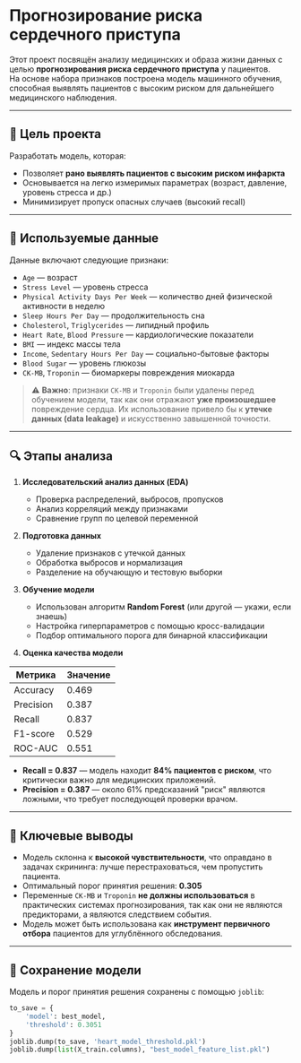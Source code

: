 # Прогнозирование риска сердечного приступа

Этот проект посвящён анализу медицинских и образа жизни данных с целью **прогнозирования риска сердечного приступа** у пациентов.  
На основе набора признаков построена модель машинного обучения, способная выявлять пациентов с высоким риском для дальнейшего медицинского наблюдения.

---

## 📌 Цель проекта

Разработать модель, которая:
- Позволяет **рано выявлять пациентов с высоким риском инфаркта**
- Основывается на легко измеримых параметрах (возраст, давление, уровень стресса и др.)
- Минимизирует пропуск опасных случаев (высокий recall)

---

## 🧪 Используемые данные

Данные включают следующие признаки:

- `Age` — возраст  
- `Stress Level` — уровень стресса  
- `Physical Activity Days Per Week` — количество дней физической активности в неделю  
- `Sleep Hours Per Day` — продолжительность сна  
- `Cholesterol`, `Triglycerides` — липидный профиль  
- `Heart Rate`, `Blood Pressure` — кардиологические показатели  
- `BMI` — индекс массы тела  
- `Income`, `Sedentary Hours Per Day` — социально-бытовые факторы  
- `Blood Sugar` — уровень глюкозы  
- `CK-MB`, `Troponin` — биомаркеры повреждения миокарда

> ⚠️ **Важно**: признаки `CK-MB` и `Troponin` были удалены перед обучением модели, так как они отражают **уже произошедшее** повреждение сердца. Их использование привело бы к **утечке данных (data leakage)** и искусственно завышенной точности.

---

## 🔍 Этапы анализа

1. **Исследовательский анализ данных (EDA)**  
   - Проверка распределений, выбросов, пропусков  
   - Анализ корреляций между признаками  
   - Сравнение групп по целевой переменной

2. **Подготовка данных**  
   - Удаление признаков с утечкой данных  
   - Обработка выбросов и нормализация  
   - Разделение на обучающую и тестовую выборки

3. **Обучение модели**  
   - Использован алгоритм **Random Forest** (или другой — укажи, если знаешь)  
   - Настройка гиперпараметров с помощью кросс-валидации  
   - Подбор оптимального порога для бинарной классификации

4. **Оценка качества модели**

| Метрика       | Значение |
|---------------|---------|
| Accuracy      | 0.469   |
| Precision     | 0.387   |
| Recall        | 0.837   |
| F1-score      | 0.529   |
| ROC-AUC       | 0.551   |

- **Recall = 0.837** — модель находит **84% пациентов с риском**, что критически важно для медицинских приложений.
- **Precision = 0.387** — около 61% предсказаний "риск" являются ложными, что требует последующей проверки врачом.

---

## 🧠 Ключевые выводы

- Модель склонна к **высокой чувствительности**, что оправдано в задачах скрининга: лучше перестраховаться, чем пропустить пациента.
- Оптимальный порог принятия решения: **0.305**
- Переменные `CK-MB` и `Troponin` **не должны использоваться** в практических системах прогнозирования, так как они не являются предикторами, а являются следствием события.
- Модель может быть использована как **инструмент первичного отбора** пациентов для углублённого обследования.

---

## 💾 Сохранение модели

Модель и порог принятия решения сохранены с помощью `joblib`:

```python
to_save = {
    'model': best_model,
    'threshold': 0.3051
}
joblib.dump(to_save, 'heart_model_threshold.pkl')
joblib.dump(list(X_train.columns), "best_model_feature_list.pkl")
